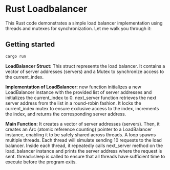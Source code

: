 # Rust Loadbalancer

This Rust code demonstrates a simple load balancer implementation using threads and mutexes for synchronization. Let me walk you through it:

## Getting started
```bash
cargo run
```

**LoadBalancer Struct:** This struct represents the load balancer. It contains a vector of server addresses (servers) and a Mutex to synchronize access to the current_index.

**Implementation of LoadBalancer:**
new function initializes a new LoadBalancer instance with the provided list of server addresses and initializes the current_index to 0.
next_server function retrieves the next server address from the list in a round-robin fashion. It locks the current_index mutex to ensure exclusive access to the index, increments the index, and returns the corresponding server address.

**Main Function:**
It creates a vector of server addresses (servers).
Then, it creates an Arc (atomic reference counting) pointer to a LoadBalancer instance, enabling it to be safely shared across threads.
A loop spawns multiple threads. Each thread will simulate sending 10 requests to the load balancer.
Inside each thread, it repeatedly calls next_server method on the load_balancer instance and prints the server address where the request is sent.
thread::sleep is called to ensure that all threads have sufficient time to execute before the program exits.